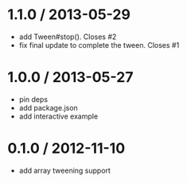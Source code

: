 
1.1.0 / 2013-05-29
==================

  * add Tween#stop(). Closes #2
  * fix final update to complete the tween. Closes #1

1.0.0 / 2013-05-27
==================

  * pin deps
  * add package.json
  * add interactive example

0.1.0 / 2012-11-10
==================

  * add array tweening support
